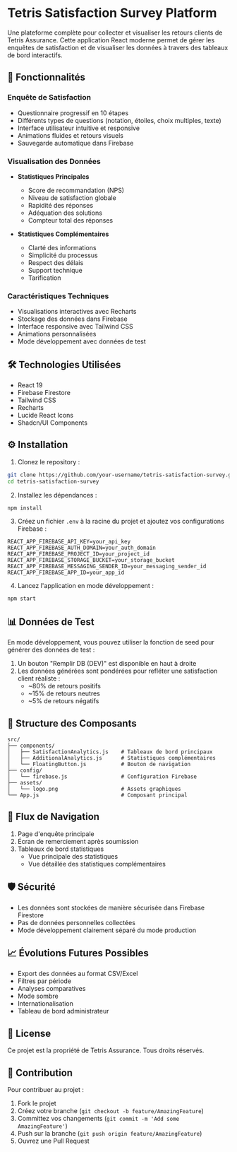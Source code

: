 # Tetris Satisfaction Survey Platform

Une plateforme complète pour collecter et visualiser les retours clients de Tetris Assurance. Cette application React moderne permet de gérer les enquêtes de satisfaction et de visualiser les données à travers des tableaux de bord interactifs.

## 🚀 Fonctionnalités

### Enquête de Satisfaction
- Questionnaire progressif en 10 étapes
- Différents types de questions (notation, étoiles, choix multiples, texte)
- Interface utilisateur intuitive et responsive
- Animations fluides et retours visuels
- Sauvegarde automatique dans Firebase

### Visualisation des Données
- **Statistiques Principales**
  - Score de recommandation (NPS)
  - Niveau de satisfaction globale
  - Rapidité des réponses
  - Adéquation des solutions
  - Compteur total des réponses

- **Statistiques Complémentaires**
  - Clarté des informations
  - Simplicité du processus
  - Respect des délais
  - Support technique
  - Tarification

### Caractéristiques Techniques
- Visualisations interactives avec Recharts
- Stockage des données dans Firebase
- Interface responsive avec Tailwind CSS
- Animations personnalisées
- Mode développement avec données de test

## 🛠 Technologies Utilisées

- React 19
- Firebase Firestore
- Tailwind CSS
- Recharts
- Lucide React Icons
- Shadcn/UI Components

## ⚙️ Installation

1. Clonez le repository :
```bash
git clone https://github.com/your-username/tetris-satisfaction-survey.git
cd tetris-satisfaction-survey
```

2. Installez les dépendances :
```bash
npm install
```

3. Créez un fichier `.env` à la racine du projet et ajoutez vos configurations Firebase :
```env
REACT_APP_FIREBASE_API_KEY=your_api_key
REACT_APP_FIREBASE_AUTH_DOMAIN=your_auth_domain
REACT_APP_FIREBASE_PROJECT_ID=your_project_id
REACT_APP_FIREBASE_STORAGE_BUCKET=your_storage_bucket
REACT_APP_FIREBASE_MESSAGING_SENDER_ID=your_messaging_sender_id
REACT_APP_FIREBASE_APP_ID=your_app_id
```

4. Lancez l'application en mode développement :
```bash
npm start
```

## 📊 Données de Test

En mode développement, vous pouvez utiliser la fonction de seed pour générer des données de test :

1. Un bouton "Remplir DB (DEV)" est disponible en haut à droite
2. Les données générées sont pondérées pour refléter une satisfaction client réaliste :
   - ~80% de retours positifs
   - ~15% de retours neutres
   - ~5% de retours négatifs

## 📱 Structure des Composants

```
src/
├── components/
│   ├── SatisfactionAnalytics.js    # Tableaux de bord principaux
│   ├── AdditionalAnalytics.js      # Statistiques complémentaires
│   └── FloatingButton.js           # Bouton de navigation
├── config/
│   └── firebase.js                 # Configuration Firebase
├── assets/
│   └── logo.png                    # Assets graphiques
└── App.js                          # Composant principal
```

## 🔄 Flux de Navigation

1. Page d'enquête principale
2. Écran de remerciement après soumission
3. Tableaux de bord statistiques
   - Vue principale des statistiques
   - Vue détaillée des statistiques complémentaires

## 🛡 Sécurité

- Les données sont stockées de manière sécurisée dans Firebase Firestore
- Pas de données personnelles collectées
- Mode développement clairement séparé du mode production

## 📈 Évolutions Futures Possibles

- Export des données au format CSV/Excel
- Filtres par période
- Analyses comparatives
- Mode sombre
- Internationalisation
- Tableau de bord administrateur

## 📝 License

Ce projet est la propriété de Tetris Assurance. Tous droits réservés.

## 👥 Contribution

Pour contribuer au projet :
1. Fork le projet
2. Créez votre branche (`git checkout -b feature/AmazingFeature`)
3. Committez vos changements (`git commit -m 'Add some AmazingFeature'`)
4. Push sur la branche (`git push origin feature/AmazingFeature`)
5. Ouvrez une Pull Request
